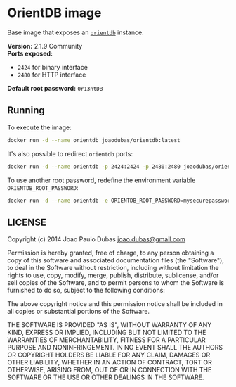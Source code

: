 # OrientDB image

Base image that exposes an [`orientdb`][orientdb] instance.

**Version:** 2.1.9 Community  
**Ports exposed:**  

* `2424` for binary interface
* `2480` for HTTP interface

**Default root password:** `0r13ntDB`

## Running

To execute the image:

```bash
docker run -d --name orientdb joaodubas/orientdb:latest
```

It's also possible to redirect `orientdb` ports:

```bash
docker run -d --name orientdb -p 2424:2424 -p 2480:2480 joaodubas/orientdb:latest
```

To use another root password, redefine the environment variable
`ORIENTDB_ROOT_PASSWORD`:

```bash
docker run -d --name orientdb -e ORIENTDB_ROOT_PASSWORD=mysecurepassword joaodubas/orientdb:latest
```


## LICENSE

Copyright (c) 2014 Joao Paulo Dubas <joao.dubas@gmail.com>

Permission is hereby granted, free of charge, to any person obtaining a copy
of this software and associated documentation files (the "Software"), to deal
in the Software without restriction, including without limitation the rights
to use, copy, modify, merge, publish, distribute, sublicense, and/or sell
copies of the Software, and to permit persons to whom the Software is
furnished to do so, subject to the following conditions:

The above copyright notice and this permission notice shall be included in
all copies or substantial portions of the Software.

THE SOFTWARE IS PROVIDED "AS IS", WITHOUT WARRANTY OF ANY KIND, EXPRESS OR
IMPLIED, INCLUDING BUT NOT LIMITED TO THE WARRANTIES OF MERCHANTABILITY,
FITNESS FOR A PARTICULAR PURPOSE AND NONINFRINGEMENT. IN NO EVENT SHALL THE
AUTHORS OR COPYRIGHT HOLDERS BE LIABLE FOR ANY CLAIM, DAMAGES OR OTHER
LIABILITY, WHETHER IN AN ACTION OF CONTRACT, TORT OR OTHERWISE, ARISING FROM,
OUT OF OR IN CONNECTION WITH THE SOFTWARE OR THE USE OR OTHER DEALINGS IN
THE SOFTWARE.

[orientdb]: http://www.orientechnologies.com/orientdb/
